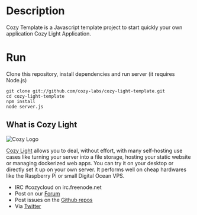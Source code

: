# Description

Cozy Template is a Javascript template project to start quickly your own 
application Cozy Light Application.

# Run

Clone this repository, install dependencies and run server (it requires Node.js)

    git clone git://github.com/cozy-labs/cozy-light-template.git
    cd cozy-light-template
    npm install
    node server.js

## What is Cozy Light

![Cozy Logo](https://raw.github.com/cozy/cozy-setup/gh-pages/assets/images/happycloud.png)

[Cozy Light](http://cozy-labs.github.io/cozy-light) allows you to deal, without effort, with many self-hosting use cases
like turning your server into a file storage, hosting your static website or
managing dockerized web apps. You can try it on your desktop or directly set it
up on your own server. It performs well on cheap hardwares like the Raspberry
Pi or small Digital Ocean VPS. 

* IRC #cozycloud on irc.freenode.net
* Post on our [Forum](http://forum.cozy.io)
* Post issues on the [Github repos](https://github.com/cozy-labs/cozy-light)
* Via [Twitter](http://twitter.com/mycozycloud)
